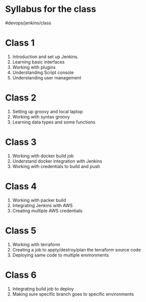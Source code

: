 # Syllabus for the class 
#devops/jenkins/class

# Class 1 
1. Introduction and set up Jenkins. 
2. Learning basic interfaces 
3. Working with plugins
4. Understanding Script console
5. Understanding user management


# Class 2 
1. Setting up groovy and local laptop
2. Working with syntax groovy 
3. Learning data types and some functions


# Class 3
1. Working with docker build job
2. Understand docker integration with Jenkins
3. Working with credentials to build and push 


# Class 4
1. Working with packer build
2. Integrating Jenkins with AWS
3. Creating multiple AWS credentials


# Class 5
1. Working with terraform
2. Creating a job to apply/destroy/plan the terraform source code
3. Deploying same code to multiple environments


# Class 6 
1. Integrating build job to deploy
2. Making sure specific branch goes to specific environments
